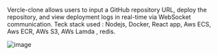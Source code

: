 Vercle-clone allows users to input a GitHub repository URL, deploy the repository, and view deployment logs in real-time via WebSocket communication.
Teck stack used : Nodejs, Docker, React app, Aws ECS, Aws ECR, AWs S3, AWs Lamda , redis.

![image](https://github.com/user-attachments/assets/ade1fff3-1351-4f3a-803a-f41ee8fd9e8d)

